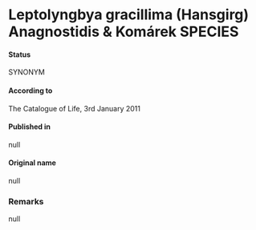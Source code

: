 # Leptolyngbya gracillima (Hansgirg) Anagnostidis & Komárek SPECIES

#### Status
SYNONYM

#### According to
The Catalogue of Life, 3rd January 2011

#### Published in
null

#### Original name
null

### Remarks
null